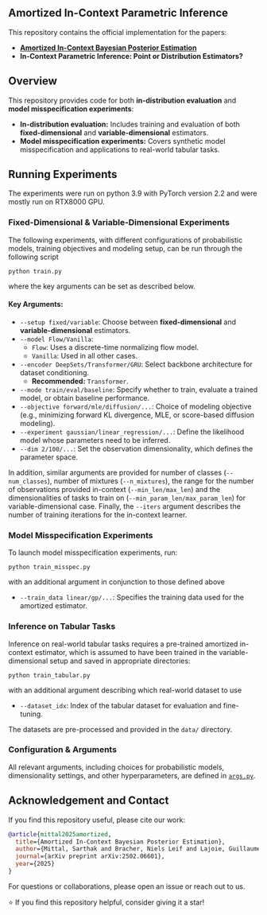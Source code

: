 ## Amortized In-Context Parametric Inference

This repository contains the official implementation for the papers:

- [**Amortized In-Context Bayesian Posterior Estimation**](https://arxiv.org/abs/2502.06601)
- **In-Context Parametric Inference: Point or Distribution Estimators?**


## Overview
This repository provides code for both **in-distribution evaluation** and **model misspecification experiments**:
- **In-distribution evaluation:** Includes training and evaluation of both **fixed-dimensional** and **variable-dimensional** estimators.
- **Model misspecification experiments:** Covers synthetic model misspecification and applications to real-world tabular tasks.

## Running Experiments
The experiments were run on python 3.9 with PyTorch version 2.2 and were mostly run on RTX8000 GPU.

### Fixed-Dimensional & Variable-Dimensional Experiments
The following experiments, with different configurations of probabilistic models, training objectives and modeling setup, can be run through the following script

```python train.py```

where the key arguments can be set as described below.

#### Key Arguments:
- `--setup fixed/variable`: Choose between **fixed-dimensional** and **variable-dimensional** estimators.
- `--model Flow/Vanilla`: 
  - `Flow`: Uses a discrete-time normalizing flow model.
  - `Vanilla`: Used in all other cases.
- `--encoder DeepSets/Transformer/GRU`: Select backbone architecture for dataset conditioning.
  - **Recommended:** `Transformer`.
- `--mode train/eval/baseline`: Specify whether to train, evaluate a trained model, or obtain baseline performance.
- `--objective forward/mle/diffusion/...`: Choice of modeling objective (e.g., minimizing forward KL divergence, MLE, or score-based diffusion modeling).
- `--experiment gaussian/linear_regression/...`: Define the likelihood model whose parameters need to be inferred.
- `--dim 2/100/...`: Set the observation dimensionality, which defines the parameter space.

In addition, similar arguments are provided for number of classes (`--num_classes`), number of mixtures (`--n_mixtures`), the range for the number of observations provided in-context (`--min_len/max_len`) and the dimensionalities of tasks to train on (`--min_param_len/max_param_len`) for variable-dimensional case. Finally, the `--iters` argument describes the number of training iterations for the in-context learner.

### Model Misspecification Experiments
To launch model misspecification experiments, run:
```
python train_misspec.py
```
with an additional argument in conjunction to those defined above
- `--train_data linear/gp/...`: Specifies the training data used for the amortized estimator.

### Inference on Tabular Tasks
Inference on real-world tabular tasks requires a pre-trained amortized in-context estimator, which is assumed to have been trained in the variable-dimensional setup and saved in appropriate directories:
```
python train_tabular.py 
```
with an additional argument describing which real-world dataset to use
- `--dataset_idx`: Index of the tabular dataset for evaluation and fine-tuning.

The datasets are pre-processed and provided in the `data/` directory.

### Configuration & Arguments
All relevant arguments, including choices for probabilistic models, dimensionality settings, and other hyperparameters, are defined in [`args.py`](args.py).

## Acknowledgement and Contact
If you find this repository useful, please cite our work:
```bibtex
@article{mittal2025amortized,
  title={Amortized In-Context Bayesian Posterior Estimation},
  author={Mittal, Sarthak and Bracher, Niels Leif and Lajoie, Guillaume and Jaini, Priyank and Brubaker, Marcus},
  journal={arXiv preprint arXiv:2502.06601},
  year={2025}
}
```

For questions or collaborations, please open an issue or reach out to us.

⭐ If you find this repository helpful, consider giving it a star!